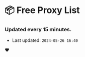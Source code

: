 # :package: Free Proxy List
### Updated every 15 minutes.

- Last updated: `2024-05-26 16:40`

:heart:
